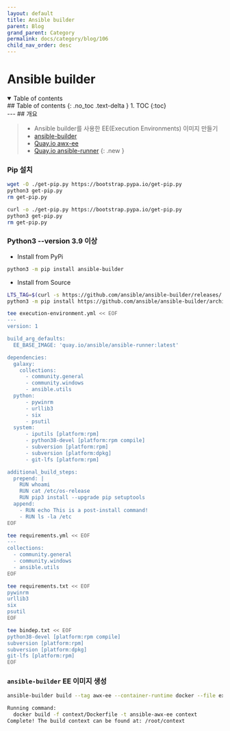 ```yaml
---
layout: default
title: Ansible builder
parent: Blog
grand_parent: Category
permalink: docs/category/blog/106
child_nav_order: desc
---
```

# Ansible builder
<details open markdown="block">
  <summary>
    Table of contents
  </summary>
  ## Table of contents
  {: .no_toc .text-delta }
1. TOC
{:toc}
</details>
---
## 개요

> - Ansible builder를 사용한 EE(Execution Environments) 이미지 만들기
> - [ansible-builder](https://github.com/ansible/ansible-builder)
> - [Quay.io awx-ee](https://quay.io/repository/ansible/awx-ee?tab=tags&tag=latest)
> - [Quay.io ansible-runner](https://quay.io/repository/ansible/ansible-runner?tab=tags&tag=latest)
{: .new }

### Pip 설치


```bash
wget -O ./get-pip.py https://bootstrap.pypa.io/get-pip.py
python3 get-pip.py
rm get-pip.py
```

```bash
curl -o ./get-pip.py https://bootstrap.pypa.io/get-pip.py
python3 get-pip.py
rm get-pip.py
```

### Python3 --version 3.9 이상

- Install from PyPi

```bash
python3 -m pip install ansible-builder
```

- Install from Source

```bash
LTS_TAG=$(curl -s https://github.com/ansible/ansible-builder/releases/ | grep -o 'expanded_assets/.*' | sed 's/expanded_assets\///;s/" >//' | head -n 1)
python3 -m pip install https://github.com/ansible/ansible-builder/archive/"$LTS_TAG".zip
```

```bash
tee execution-environment.yml << EOF
---
version: 1

build_arg_defaults:
  EE_BASE_IMAGE: 'quay.io/ansible/ansible-runner:latest'

dependencies:
  galaxy:
    collections:
      - community.general
      - community.windows
      - ansible.utils
  python:
      - pywinrm
      - urllib3
      - six
      - psutil
  system:
      - iputils [platform:rpm]
      - python38-devel [platform:rpm compile]
      - subversion [platform:rpm]
      - subversion [platform:dpkg]
      - git-lfs [platform:rpm]

additional_build_steps:
  prepend: |
    RUN whoami
    RUN cat /etc/os-release
    RUN pip3 install --upgrade pip setuptools
  append:
    - RUN echo This is a post-install command!
    - RUN ls -la /etc
EOF
```

```bash
tee requirements.yml << EOF
---
collections:
  - community.general
  - community.windows
  - ansible.utils
EOF
```

```bash
tee requirements.txt << EOF
pywinrm
urllib3
six
psutil
EOF
```

```bash
tee bindep.txt << EOF
python38-devel [platform:rpm compile]
subversion [platform:rpm]
subversion [platform:dpkg]
git-lfs [platform:rpm]
EOF
```

### `ansible-builder` EE 이미지 생성

```bash
ansible-builder build --tag awx-ee --container-runtime docker --file execution-environment.yml
```

```bash
Running command:
  docker build -f context/Dockerfile -t ansible-awx-ee context
Complete! The build context can be found at: /root/context
```
